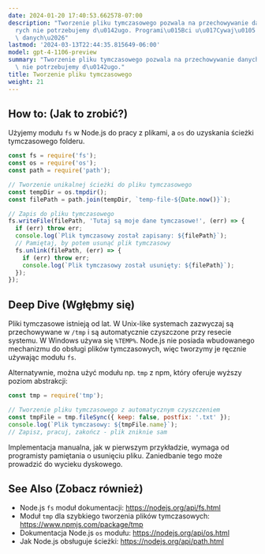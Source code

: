 ```yaml
---
date: 2024-01-20 17:40:53.662578-07:00
description: "Tworzenie pliku tymczasowego pozwala na przechowywanie danych, kt\xF3\
  rych nie potrzebujemy d\u0142ugo. Programi\u015Bci u\u017Cywaj\u0105 ich do przechowywania\
  \ danych\u2026"
lastmod: '2024-03-13T22:44:35.815649-06:00'
model: gpt-4-1106-preview
summary: "Tworzenie pliku tymczasowego pozwala na przechowywanie danych, kt\xF3rych\
  \ nie potrzebujemy d\u0142ugo."
title: Tworzenie pliku tymczasowego
weight: 21
---
```


## How to: (Jak to zrobić?)
Użyjemy modułu `fs` w Node.js do pracy z plikami, a `os` do uzyskania ścieżki tymczasowego folderu.

```javascript
const fs = require('fs');
const os = require('os');
const path = require('path');

// Tworzenie unikalnej ścieżki do pliku tymczasowego
const tempDir = os.tmpdir();
const filePath = path.join(tempDir, `temp-file-${Date.now()}`);

// Zapis do pliku tymczasowego
fs.writeFile(filePath, 'Tutaj są moje dane tymczasowe!', (err) => {
  if (err) throw err;
  console.log(`Plik tymczasowy został zapisany: ${filePath}`);
  // Pamiętaj, by potem usunąć plik tymczasowy
  fs.unlink(filePath, (err) => {
    if (err) throw err;
    console.log(`Plik tymczasowy został usunięty: ${filePath}`);
  });
});
```

## Deep Dive (Wgłębmy się)
Pliki tymczasowe istnieją od lat. W Unix-like systemach zazwyczaj są przechowywane w `/tmp` i są automatycznie czyszczone przy resecie systemu. W Windows używa się `%TEMP%`. Node.js nie posiada wbudowanego mechanizmu do obsługi plików tymczasowych, więc tworzymy je ręcznie używając modułu `fs`.

Alternatywnie, można użyć modułu np. `tmp` z npm, który oferuje wyższy poziom abstrakcji:

```javascript
const tmp = require('tmp');

// Tworzenie pliku tymczasowego z automatycznym czyszczeniem
const tmpFile = tmp.fileSync({ keep: false, postfix: '.txt' });
console.log(`Plik tymczasowy: ${tmpFile.name}`);
// Zapisz, pracuj, zakończ - plik zniknie sam
```

Implementacja manualna, jak w pierwszym przykładzie, wymaga od programisty pamiętania o usunięciu pliku. Zaniedbanie tego może prowadzić do wycieku dyskowego.

## See Also (Zobacz również)
- Node.js `fs` moduł dokumentacji: https://nodejs.org/api/fs.html
- Moduł `tmp` dla szybkiego tworzenia plików tymczasowych: https://www.npmjs.com/package/tmp
- Dokumentacja Node.js `os` modułu: https://nodejs.org/api/os.html
- Jak Node.js obsługuje ścieżki: https://nodejs.org/api/path.html
